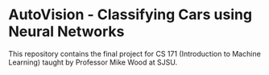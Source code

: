 # AutoVision - Classifying Cars using Neural Networks
This repository contains the final project for CS 171 (Introduction to Machine Learning) taught by Professor Mike Wood at SJSU. 
